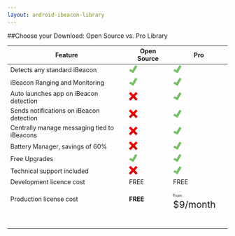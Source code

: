 ```yaml
---
layout: android-ibeacon-library
---
```




##Choose your Download:  Open Source vs. Pro Library

<style>.featureimg { width:20px; height:20px; margin:0px; }</style>

<table>
	<thead>
		<th>Feature</th>
		<th>Open Source</th>
		<th>Pro</th>
	</thead>
	<tr>
		<td>Detects any standard iBeacon</td>
		<td><img src='/img/check.png' class="featureimg"/></td>
		<td><img src='/img/check.png' class="featureimg"/></td>
	</tr>
	<tr>
		<td>iBeacon Ranging and Monitoring  </td>
		<td><img src='/img/check.png' class="featureimg"/></td>
		<td><img src='/img/check.png' class="featureimg"/></td>
	<tr>
		<td>Auto launches app on iBeacon detection</td>
		<td><img src='/img/redx.png' class="featureimg"/></td>
		<td><img src='/img/check.png' class="featureimg"/></td>
	</tr>
	<tr>
		<td>Sends notifications on iBeacon detection </td>
		<td><img src='/img/redx.png' class="featureimg"/></td>
		<td><img src='/img/check.png' class="featureimg"/></td>
	</tr>
	<tr>
		<td>Centrally manage messaging tied to iBeacons</td>
		<td><img src='/img/redx.png' class="featureimg"/></td>
		<td><img src='/img/check.png' class="featureimg"/></td>
	</tr>
	<tr>
		<td>Battery Manager, savings of 60%</td>
		<td><img src='/img/redx.png' class="featureimg"/></td>
		<td><img src='/img/check.png' class="featureimg"/></td>
	</tr>
	</tr>
		<tr>
		<td>Free Upgrades</td>
		<td><img src='/img/check.png' class="featureimg"/></td>
		<td><img src='/img/check.png' class="featureimg"/></td>
	</tr>
	<tr>
		<td>Technical support included</td>
		<td><img src='/img/redx.png' class="featureimg"/></td>
		<td><img src='/img/check.png' class="featureimg"/></td>
	</tr>
	<tr>
		<td>Development licence cost</td>
		<td>FREE</td>
		<td>FREE</td>
	</tr>
	<tr>
		<td>Production license cost</td>
		<td><b>FREE</td>
		<td><span style="font-size: .6em;">From</span><span style="font-size: 1.5em"> $9/month</span></td>
	</tr>
	<tr>
		<td></td>
		<td><a style="color:#fff;" href='http://developer.radiusnetworks.com/ibeacon/android/download.html' class='btn-rad-blue'>Download 0.6</a></td>
		<td><a style="color:#fff;" href='plans.html' class='btn-rad-blue'>Download 1.0</a></td>
	</tr>
</table>

